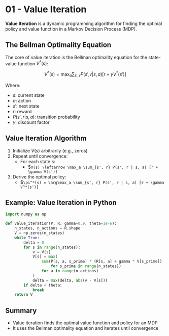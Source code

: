 # 01 - Value Iteration

**Value Iteration** is a dynamic programming algorithm for finding the optimal policy and value function in a Markov Decision Process (MDP).

## The Bellman Optimality Equation

The core of value iteration is the Bellman optimality equation for the state-value function $`V^*(s)`$:

```math
V^*(s) = \max_a \sum_{s', r} P(s', r | s, a) [r + \gamma V^*(s')]
```
Where:
- $`s`$: current state
- $`a`$: action
- $`s'`$: next state
- $`r`$: reward
- $`P(s', r | s, a)`$: transition probability
- $`\gamma`$: discount factor

## Value Iteration Algorithm

1. Initialize $`V(s)`$ arbitrarily (e.g., zeros)
2. Repeat until convergence:
    - For each state $`s`$:
        - $`V(s) \leftarrow \max_a \sum_{s', r} P(s', r | s, a) [r + \gamma V(s')]`
3. Derive the optimal policy:
    - $`\pi^*(s) = \arg\max_a \sum_{s', r} P(s', r | s, a) [r + \gamma V^*(s')]`

## Example: Value Iteration in Python

```python
import numpy as np

def value_iteration(P, R, gamma=0.9, theta=1e-6):
    n_states, n_actions = R.shape
    V = np.zeros(n_states)
    while True:
        delta = 0
        for s in range(n_states):
            v = V[s]
            V[s] = max(
                sum(P[s, a, s_prime] * (R[s, a] + gamma * V[s_prime])
                    for s_prime in range(n_states))
                for a in range(n_actions)
            )
            delta = max(delta, abs(v - V[s]))
        if delta < theta:
            break
    return V
```

## Summary
- Value iteration finds the optimal value function and policy for an MDP
- It uses the Bellman optimality equation and iterates until convergence 